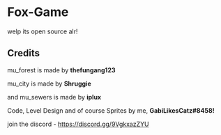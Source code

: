 # Fox-Game
welp its open source alr!

## Credits
mu_forest is made by **thefungang123**

mu_city is made by **Shruggie**

and mu_sewers is made by **iplux**

Code, Level Design and of course Sprites by me, **GabiLikesCatz#8458!**

join the discord - https://discord.gg/9VgkxazZYU
